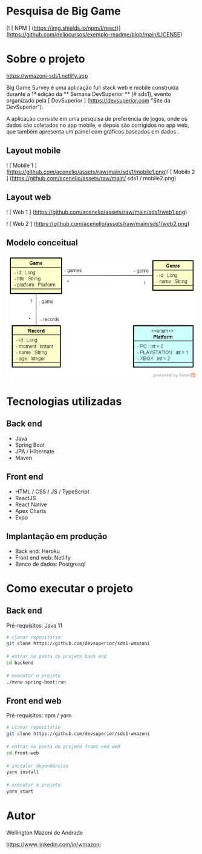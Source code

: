 #  Pesquisa de Big Game
[! [ NPM ] (https://img.shields.io/npm/l/react)] (https://github.com/neliocursos/exemplo-readme/blob/main/LICENSE)

#  Sobre o projeto

https://wmazoni-sds1.netlify.app

Big Game Survey é uma aplicação full stack web e mobile construída durante a 1ª edição da ** Semana DevSuperior ** (# sds1), evento organizado pela [ DevSuperior ] (https://devsuperior.com "Site da DevSuperior").

A aplicação consiste em uma pesquisa de preferência de jogos, onde os dados são coletados no app mobile, e depois são corrigidos no app web, que também apresenta um painel com gráficos baseados em dados .

##  Layout mobile
! [ Mobile 1 ] (https://github.com/acenelio/assets/raw/main/sds1/mobile1.png)! [ Mobile 2 ] (https://github.com/acenelio/assets/raw/main/ sds1 / mobile2.png)

##  Layout web
! [ Web 1 ] (https://github.com/acenelio/assets/raw/main/sds1/web1.png)

! [ Web 2 ] (https://github.com/acenelio/assets/raw/main/sds1/web2.png)

## Modelo conceitual
![Modelo Conceitual](https://github.com/acenelio/assets/raw/main/sds1/modelo-conceitual.png)

# Tecnologias utilizadas
## Back end
- Java
- Spring Boot
- JPA / Hibernate
- Maven
## Front end
- HTML / CSS / JS / TypeScript
- ReactJS
- React Native
- Apex Charts
- Expo
## Implantação em produção
- Back end: Heroku
- Front end web: Netlify
- Banco de dados: Postgresql

# Como executar o projeto

## Back end
Pré-requisitos: Java 11

```bash
# clonar repositório
git clone https://github.com/devsuperior/sds1-wmazoni

# entrar na pasta do projeto back end
cd backend

# executar o projeto
./mvnw spring-boot:run
```

## Front end web
Pré-requisitos: npm / yarn

```bash
# clonar repositório
git clone https://github.com/devsuperior/sds1-wmazoni

# entrar na pasta do projeto front end web
cd front-web

# instalar dependências
yarn install

# executar o projeto
yarn start
```

# Autor

Wellington Mazoni de Andrade

https://www.linkedin.com/in/wmazoni
